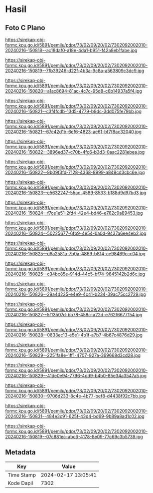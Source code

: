 # Hasil

## Foto C Plano

https://sirekap-obj-formc.kpu.go.id/5891/pemilu/pdpr/73/02/09/20/02/7302092002010-20240216-150818--ac18daf0-a18e-4da1-b951-f42a8eb1fabe.jpg

https://sirekap-obj-formc.kpu.go.id/5891/pemilu/pdpr/73/02/09/20/02/7302092002010-20240216-150819--7fb39246-d22f-4b3a-9c8a-a563809c3dc9.jpg

https://sirekap-obj-formc.kpu.go.id/5891/pemilu/pdpr/73/02/09/20/02/7302092002010-20240216-150820--a1ac8694-81ac-4c7c-95d8-c6b14937a5f4.jpg

https://sirekap-obj-formc.kpu.go.id/5891/pemilu/pdpr/73/02/09/20/02/7302092002010-20240216-150821--c3f4fcdb-13d5-4779-b9dc-3dd075fe79bb.jpg

https://sirekap-obj-formc.kpu.go.id/5891/pemilu/pdpr/73/02/09/20/02/7302092002010-20240216-150821--67e42d1b-6ef6-4823-ae61-bf7f8ac32040.jpg

https://sirekap-obj-formc.kpu.go.id/5891/pemilu/pdpr/73/02/09/20/02/7302092002010-20240216-150822--3896ed37-c70b-4fc6-b3d3-0aac2281ebea.jpg

https://sirekap-obj-formc.kpu.go.id/5891/pemilu/pdpr/73/02/09/20/02/7302092002010-20240216-150822--9b09f3fd-7128-4368-8999-a849cd3cbc6e.jpg

https://sirekap-obj-formc.kpu.go.id/5891/pemilu/pdpr/73/02/09/20/02/7302092002010-20240216-150823--e5632247-55ac-4589-8533-b188d9d97bd3.jpg

https://sirekap-obj-formc.kpu.go.id/5891/pemilu/pdpr/73/02/09/20/02/7302092002010-20240216-150824--f7ce1e51-2fd4-42e4-bd46-e762c9a89453.jpg

https://sirekap-obj-formc.kpu.go.id/5891/pemilu/pdpr/73/02/09/20/02/7302092002010-20240216-150824--50225677-6fb9-4e54-ba0d-9437a6ee4eb2.jpg

https://sirekap-obj-formc.kpu.go.id/5891/pemilu/pdpr/73/02/09/20/02/7302092002010-20240216-150825--d6a2581a-7b0a-4869-b814-ce98469ccc04.jpg

https://sirekap-obj-formc.kpu.go.id/5891/pemilu/pdpr/73/02/09/20/02/7302092002010-20240216-150825--c34bc85e-914d-44c5-bf74-9645142b2d6c.jpg

https://sirekap-obj-formc.kpu.go.id/5891/pemilu/pdpr/73/02/09/20/02/7302092002010-20240216-150826--29a4d235-e4e9-4c41-b234-39ac75cc2729.jpg

https://sirekap-obj-formc.kpu.go.id/5891/pemilu/pdpr/73/02/09/20/02/7302092002010-20240216-150827--5f13507d-bb78-458c-a22d-e762f6677154.jpg

https://sirekap-obj-formc.kpu.go.id/5891/pemilu/pdpr/73/02/09/20/02/7302092002010-20240216-150828--0833ec13-e5e1-4b1f-a7b7-4b67c4876d29.jpg

https://sirekap-obj-formc.kpu.go.id/5891/pemilu/pdpr/73/02/09/20/02/7302092002010-20240216-150829--2251fa8e-1ff1-4707-927a-369668d3cd28.jpg

https://sirekap-obj-formc.kpu.go.id/5891/pemilu/pdpr/73/02/09/20/02/7302092002010-20240216-150829--41de0e94-7796-4dd9-b4b0-85e34a3547a5.jpg

https://sirekap-obj-formc.kpu.go.id/5891/pemilu/pdpr/73/02/09/20/02/7302092002010-20240216-150830--9706d233-8c4e-4b77-bef8-d4438f92c7bb.jpg

https://sirekap-obj-formc.kpu.go.id/5891/pemilu/pdpr/73/02/09/20/02/7302092002010-20240216-150831--484e3c91-625f-43d4-bd69-9b89a8ad1c02.jpg

https://sirekap-obj-formc.kpu.go.id/5891/pemilu/pdpr/73/02/09/20/02/7302092002010-20240216-150819--07c881ec-abc6-4178-8e09-77c69c3b5739.jpg


## Metadata

| Key        | Value               |
| ---------- | ------------------- |
| Time Stamp | 2024-02-17 13:05:41 |
| Kode Dapil | 7302                |



